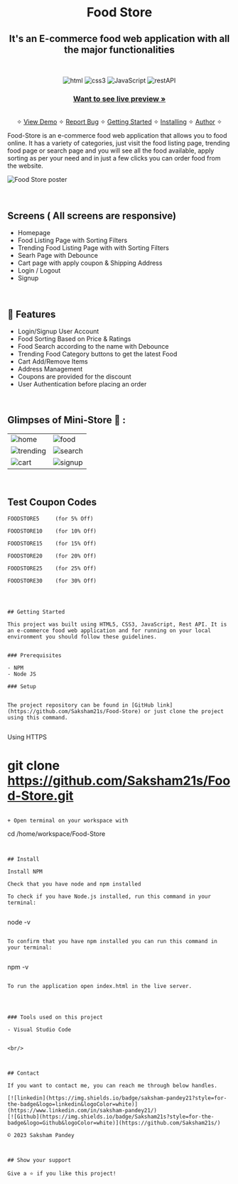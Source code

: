 <h1 align="center">Food Store</h1> 

<h2 align="center">It's an E-commerce food web application with all the major functionalities</h2>

<br />
<p align="center">
    <img src="https://img.shields.io/badge/HTML5-E34F26?style=for-the-badge&logo=html5&logoColor=white" alt="html"/>
    <img src="https://img.shields.io/badge/CSS3-1572B6?style=for-the-badge&logo=css3&logoColor=white" alt="css3"/> 
    <img src="https://img.shields.io/badge/JavaScript-323330?style=for-the-badge&logo=javascript&logoColor=F7DF1E" alt="JavaScript" />
    <img src="https://img.shields.io/badge/Rest_API-02303A?style=for-the-badge&logo=react-router&logoColor=white" alt="restAPI"/>
</p>

<h3 align="center"><a href="https://food-store-main.vercel.app/"><strong>Want to see live preview »</strong></a></h3>

<p align="center"> 
    <br />&#10023;
    <a href="#Demo">View Demo</a>   &#10023;  
    <a href="https://github.com/Saksham21s/Food-Store/issues">Report Bug</a>    &#10023;
    <a href="#Getting-Started">Getting Started</a> &#10023; <a href="#Install">Installing</a> &#10023;    
    <a href="#Contact">Author</a> &#10023;
  </p>
  
  Food-Store is an e-commerce food web application that allows you to food online. It has a variety of categories, just visit the food listing page, trending food page or search page and you will see all the food available, apply sorting as per your need and in just a few clicks you can order food from the website.
  
 
  
  ![Food Store poster](https://user-images.githubusercontent.com/91532881/173183420-17fb3716-7907-4e0d-b287-c7f415e19ec4.png)

  
  <br />
  
  ## Screens ( All screens are responsive)
   - Homepage
   - Food Listing Page with Sorting Filters
   - Trending Food Listing Page with with Sorting Filters 
   - Searh Page with Debounce
   - Cart page with apply coupon & Shipping Address 
   - Login / Logout
   - Signup


<br />


## 🚀 Features
- Login/Signup User Account
- Food Sorting Based on Price & Ratings
- Food Search according to the name with Debounce
- Trending Food Category buttons to get the latest Food
- Cart Add/Remove Items
- Address Management
- Coupons are provided for the discount
- User Authentication before placing an order

<br />

## Glimpses of Mini-Store 🙈 :


<table>
  <tr>
    <td><img src="https://user-images.githubusercontent.com/91532881/173182982-f6999b5f-cbbb-443e-81ea-0723fa104ba2.jpeg" alt="home" /></td>
    <td><img src="https://user-images.githubusercontent.com/91532881/173183004-30d027d1-7edc-4901-b56d-bd5e9f1794af.jpeg" alt="food" /></td>
  </tr>
  <tr>
    <td><img src="https://user-images.githubusercontent.com/91532881/173183016-b2e1f432-0fb8-4b59-8c51-1764a6e9702d.jpeg" alt="trending" /></td>
    <td><img src="https://user-images.githubusercontent.com/91532881/173183032-0e675e3c-3b8b-4d67-9854-abe2c837701a.jpeg" alt="search" /></td>
  </tr>
  <tr>
    <td><img src="https://user-images.githubusercontent.com/91532881/173183042-5b1bce60-5ceb-41ee-a95a-f92ce2214f85.jpeg" alt="cart" /></td>
    <td><img src="https://user-images.githubusercontent.com/91532881/173183058-d71be787-254c-4dbe-b4d9-f5d21aa3101d.jpeg" alt="signup" /></td>
  </tr>
</table>

<br />

## Test Coupon Codes
```
FOODSTORE5     (for 5% Off)

FOODSTORE10    (for 10% Off)

FOODSTORE15    (for 15% Off)

FOODSTORE20    (for 20% Off)

FOODSTORE25    (for 25% Off)

FOODSTORE30    (for 30% Off)




## Getting Started

This project was built using HTML5, CSS3, JavaScript, Rest API. It is an e-commerce food web application and for running on your local environment you should follow these guidelines.


### Prerequisites

- NPM 
- Node JS

### Setup


The project repository can be found in [GitHub link](https://github.com/Saksham21s/Food-Store) or just clone the project using this command. 


```
Using HTTPS

# git clone  https://github.com/Saksham21s/Food-Store.git
```

+ Open terminal on your workspace with

```
cd /home/workspace/Food-Store
```


## Install

Install NPM

Check that you have node and npm installed

To check if you have Node.js installed, run this command in your terminal:


```
node -v
```

To confirm that you have npm installed you can run this command in your terminal:


```
npm -v
```

To run the application open index.html in the live server.




### Tools used on this project

- Visual Studio Code


<br/>



## Contact

If you want to contact me, you can reach me through below handles.

[![linkedin](https://img.shields.io/badge/saksham-pandey21?style=for-the-badge&logo=linkedin&logoColor=white)](https://www.linkedin.com/in/saksham-pandey21/)
[![Github](https://img.shields.io/badge/Saksham21s?style=for-the-badge&logo=Github&logoColor=white)](https://github.com/Saksham21s/)

© 2023 Saksham Pandey



## Show your support

Give a ⭐️ if you like this project!
